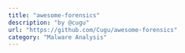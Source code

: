 ```yaml
---
title: "awesome-forensics"
description: "by @cugu"
url: "https://github.com/Cugu/awesome-forensics"
category: "Malware Analysis"
---
```

